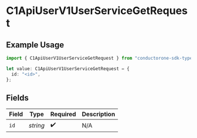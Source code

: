 # C1ApiUserV1UserServiceGetRequest

## Example Usage

```typescript
import { C1ApiUserV1UserServiceGetRequest } from "conductorone-sdk-typescript/sdk/models/operations";

let value: C1ApiUserV1UserServiceGetRequest = {
  id: "<id>",
};
```

## Fields

| Field              | Type               | Required           | Description        |
| ------------------ | ------------------ | ------------------ | ------------------ |
| `id`               | *string*           | :heavy_check_mark: | N/A                |